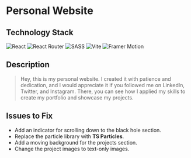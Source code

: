 # Personal Website

## Technology Stack

<div>
    <img src="https://adamaliweb.com/assets/technologies/react.svg" alt="React"/>
    <img src="https://adamaliweb.com/assets/technologies/react-router.svg" alt="React Router"/>
    <img src="https://adamaliweb.com/assets/technologies/sass.svg" alt="SASS"/>
    <img src="https://adamaliweb.com/assets/technologies/vite.svg" alt="Vite"/>
    <img src="https://adamaliweb.com/assets/technologies/framer-motion.svg" alt="Framer Motion"/>
</div>

## Description

> Hey, this is my personal website. I created it with patience and dedication, and I would appreciate it if you followed me on LinkedIn, Twitter, and Instagram. There, you can see how I applied my skills to create my portfolio and showcase my projects.

## Issues to Fix

-   Add an indicator for scrolling down to the black hole section.
-   Replace the particle library with **TS Particles**.
-   Add a moving background for the projects section.
-   Change the project images to text-only images.
